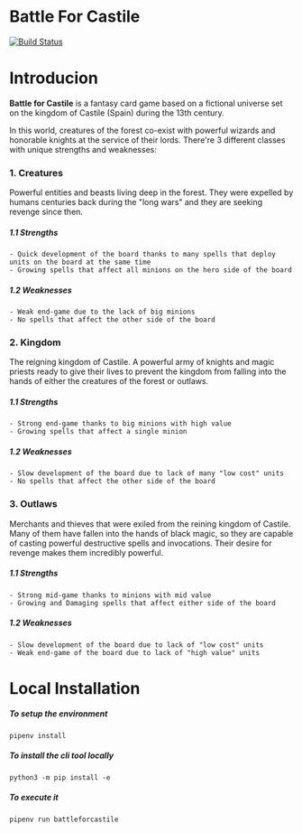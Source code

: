 # Battle For Castile

[![Build Status](https://dev.azure.com/javidgon/Battleforcastile/_apis/build/status/battleforcastile.battleforcastile?branchName=master)](https://dev.azure.com/javidgon/Battleforcastile/_build/latest?definitionId=6&branchName=master)

#  Introducion
**Battle for Castile** is a fantasy card game based on a fictional universe set on the kingdom of Castile (Spain)
during the 13th century.

In this world, creatures of the forest co-exist with powerful wizards and honorable knights at the service of their lords.
There're 3 different classes with unique strengths and weaknesses:

### 1. Creatures
Powerful entities and beasts living deep in the forest. They were expelled by humans centuries back during the "long wars" 
and they are seeking revenge since then.
##### 1.1 Strengths
    - Quick development of the board thanks to many spells that deploy units on the board at the same time
    - Growing spells that affect all minions on the hero side of the board

##### 1.2 Weaknesses
    - Weak end-game due to the lack of big minions
    - No spells that affect the other side of the board

### 2. Kingdom
The reigning kingdom of Castile. A powerful army of knights and magic priests ready to give their lives to prevent
the kingdom from falling into the hands of either the creatures of the forest or outlaws.
##### 1.1 Strengths
    - Strong end-game thanks to big minions with high value
    - Growing spells that affect a single minion

##### 1.2 Weaknesses
    - Slow development of the board due to lack of many "low cost" units
    - No spells that affect the other side of the board


### 3. Outlaws
Merchants and thieves that were exiled from the reining kingdom of Castile. Many of them have fallen into the hands of black magic,
so they are capable of casting powerful destructive spells and invocations. Their desire for revenge makes them incredibly powerful.
##### 1.1 Strengths
    - Strong mid-game thanks to minions with mid value
    - Growing and Damaging spells that affect either side of the board

##### 1.2 Weaknesses
    - Slow development of the board due to lack of "low cost" units
    - Weak end-game of the board due to lack of "high value" units


# Local Installation

##### To setup the environment
```
pipenv install
```

##### To install the cli tool locally
```
python3 -m pip install -e
```

##### To execute it
```
pipenv run battleforcastile
```
